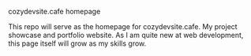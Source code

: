 cozydevsite.cafe homepage

This repo will serve as the homepage for cozydevsite.cafe. My project showcase and portfolio website.
As I am quite new at web development, this page itself will grow as my skills grow.